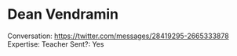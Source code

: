 # Dean Vendramin

Conversation: https://twitter.com/messages/28419295-2665333878
Expertise: Teacher
Sent?: Yes